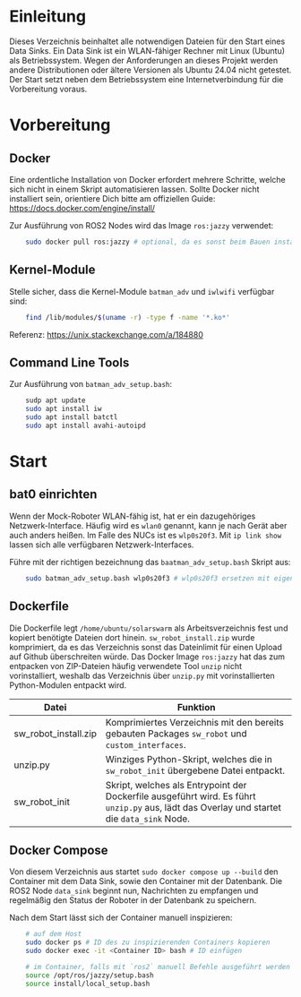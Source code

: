# Einleitung
Dieses Verzeichnis beinhaltet alle notwendigen Dateien für den Start eines Data Sinks. Ein Data Sink ist ein WLAN-fähiger Rechner mit Linux (Ubuntu) als Betriebssystem. Wegen der Anforderungen an dieses Projekt werden andere Distributionen oder ältere Versionen als Ubuntu 24.04 nicht getestet. Der Start setzt neben dem Betriebssystem eine Internetverbindung für die Vorbereitung voraus. 

# Vorbereitung
## Docker
Eine ordentliche Installation von Docker erfordert mehrere Schritte, welche sich nicht in einem Skript automatisieren lassen. Sollte Docker nicht installiert sein, orientiere Dich bitte am offiziellen Guide: https://docs.docker.com/engine/install/

Zur Ausführung von ROS2 Nodes wird das Image `ros:jazzy` verwendet: 
```bash
    sudo docker pull ros:jazzy # optional, da es sonst beim Bauen installiert wird
```

## Kernel-Module
Stelle sicher, dass die Kernel-Module `batman_adv` und `iwlwifi` verfügbar sind:
```bash
    find /lib/modules/$(uname -r) -type f -name '*.ko*'
```
Referenz: https://unix.stackexchange.com/a/184880

## Command Line Tools
Zur Ausführung von `batman_adv_setup.bash`:
```bash
    sudp apt update
    sudo apt install iw
    sudo apt install batctl
    sudo apt install avahi-autoipd
```

# Start
## bat0 einrichten
Wenn der Mock-Roboter WLAN-fähig ist, hat er ein dazugehöriges Netzwerk-Interface. Häufig wird es `wlan0` genannt, kann je nach Gerät aber auch anders heißen. Im Falle des NUCs ist es `wlp0s20f3`. Mit `ip link show` lassen sich alle verfügbaren Netzwerk-Interfaces.

Führe mit der richtigen bezeichnung das `baatman_adv_setup.bash` Skript aus:
```bash
    sudo batman_adv_setup.bash wlp0s20f3 # wlp0s20f3 ersetzen mit eigenem Interface
```

## Dockerfile
Die Dockerfile legt `/home/ubuntu/solarswarm` als Arbeitsverzeichnis fest und kopiert benötigte Dateien dort hinein. `sw_robot_install.zip` wurde komprimiert, da es das Verzeichnis sonst das Dateinlimit für einen Upload auf Github überschreiten würde. Das Docker Image `ros:jazzy` hat das zum entpacken von ZIP-Dateien häufig verwendete Tool `unzip` nicht vorinstalliert, weshalb das Verzeichnis über `unzip.py` mit vorinstallierten Python-Modulen entpackt wird.

| Datei | Funktion |
|-------|----------|
| sw_robot_install.zip | Komprimiertes Verzeichnis mit den bereits gebauten Packages `sw_robot` und `custom_interfaces`. |
| unzip.py | Winziges Python-Skript, welches die in `sw_robot_init` übergebene Datei entpackt. |
| sw_robot_init | Skript, welches als Entrypoint der Dockerfile ausgeführt wird. Es führt `unzip.py` aus, lädt das Overlay und startet die `data_sink` Node. |

## Docker Compose
Von diesem Verzeichnis aus startet `sudo docker compose up --build` den Container mit dem Data Sink, sowie den Container mit der Datenbank. Die ROS2 Node `data_sink` beginnt nun, Nachrichten zu empfangen und regelmäßig den Status der Roboter in der Datenbank zu speichern.

Nach dem Start lässt sich der Container manuell inspizieren:
```bash
    # auf dem Host
    sudo docker ps # ID des zu inspizierenden Containers kopieren
    sudo docker exec -it <Container ID> bash # ID einfügen

    # im Container, falls mit `ros2` manuell Befehle ausgeführt werden sollen
    source /opt/ros/jazzy/setup.bash
    source install/local_setup.bash
```